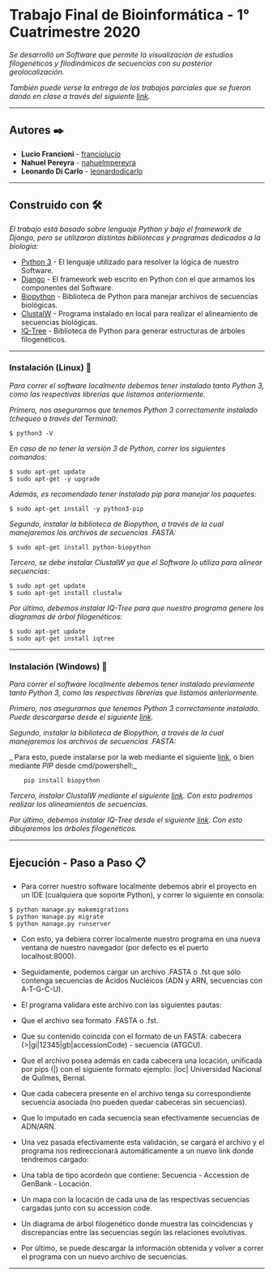 # Trabajo Final de Bioinformática - 1° Cuatrimestre 2020

_Se desarrolló un Software que permite  la visualización de estudios filogenéticos y filodinámicos de secuencias con su posterior geolocalización._

_También puede verse la entrega de los trabajos parciales que se fueron dando en clase a través del siguiente [link](https://github.com/nahuelmpereyra/bioinformatica-entregas)._

***

## Autores ✒️

* **Lucio Francioni** - [franciolucio](https://github.com/franciolucio)
* **Nahuel Pereyra** - [nahuelmpereyra](https://github.com/nahuelmpereyra)
* **Leonardo Di Carlo** - [leonardodicarlo](https://github.com/leonardodicarlo)

***

## Construido con 🛠️

_El trabajo está basado sobre lenguaje Python y bajo el framework de Django, pero se utilizaron distintas bibliotecas y programas dedicados a la biología:_

* [Python 3](https://www.python.org/doc/) - El lenguaje utilizado para resolver la lógica de nuestro Software.
* [Django](https://docs.djangoproject.com/en/3.0/) - El framework web escrito en Python con el que armamos los componentes del Software.
* [Biopython](https://biopython.org/wiki/Documentation) - Biblioteca de Python para manejar archivos de secuencias biológicas.
* [ClustalW](http://www.clustal.org/clustal2/) - Programa instalado en local para realizar el alineamiento de secuencias biológicas.
* [IQ-Tree](http://www.iqtree.org/doc/) - Biblioteca de Python para generar estructuras de árboles filogenéticos.

***

### Instalación (Linux) 🔧

_Para correr el software localmente debemos tener instalado tanto Python 3, como las respectivas librerías que listamos anteriormente._

_Primero, nos asegurarnos que tenemos Python 3 correctamente instalado (chequeo a través del Terminal):_

```
$ python3 -V
```
_En caso de no tener la versión 3 de Python, correr los siguientes comandos:_

```
$ sudo apt-get update
$ sudo apt-get -y upgrade
```
_Además, es recomendado tener instalado *pip* para manejar los paquetes:_

```
$ sudo apt-get install -y python3-pip
```
_Segundo, instalar la biblioteca de Biopython, a través de la cual manejaremos los archivos de secuencias .FASTA:_

```
$ sudo apt-get install python-biopython
```
	
_Tercero, se debe instalar ClustalW ya que el Software lo utiliza para alinear secuencias:_

```
$ sudo apt-get update
$ sudo apt-get install clustalw
```

_Por último, debemos instalar IQ-Tree para que nuestro programa genere los diagramas de árbol filogenéticos:_

```
$ sudo apt-get update
$ sudo apt-get install iqtree
```
---

### Instalación (Windows) 🔧

_Para correr el software localmente debemos tener instalado previamente tanto Python 3, como las respectivas librerías que listamos anteriormente._

_Primero, nos asegurarnos que tenemos Python 3 correctamente instalado. Puede descargarse desde el siguiente [link](https://www.python.org/downloads/windows/)._


_Segundo, instalar la biblioteca de Biopython, a través de la cual manejaremos los archivos de secuencias .FASTA:_

_	Para esto, puede instalarse por la web mediante el siguiente [link](https://biopython.org/wiki/Download), o bien mediante *PIP* desde cmd/powershell:_
	
```
	pip install biopython
```
	
_Tercero, instalar ClustalW mediante el siguiente [link](http://www.clustal.org/download/current/). Con esto podremos realizar los alineamientos de secuencias._


_Por último, debemos instalar IQ-Tree desde el siguiente [link](http://www.iqtree.org/#download). Con esto dibujaremos los árboles filogenéticos._

***

## Ejecución - Paso a Paso 📋

* Para correr nuestro software localmente debemos abrir el proyecto en un IDE (cualquiera que soporte Python), y correr lo siguiente en consola:
	
```
$ python manage.py makemigrations
$ python manage.py migrate	
$ python manage.py runserver
```
* Con esto, ya debiera correr localmente nuestro programa en una nueva ventana de nuestro navegador (por defecto es el puerto localhost:8000).

* Seguidamente, podemos cargar un archivo .FASTA o .fst que sólo contenga secuencias de Ácidos Nucléicos (ADN y ARN, secuencias con A-T-G-C-U).

* El programa validara este archivo con las siguientes pautas:

*	 Que el archivo sea formato .FASTA o .fst.
*	 Que su contenido coincida con el formato de un FASTA: cabecera (>|gi|12345|gb|accessionCode) - secuencia (ATGCU).
*	 Que el archivo posea además en cada cabecera una locación, unificada por pips (|) con el siguiente formato ejemplo: |loc| Universidad Nacional de Quilmes, Bernal.
*	 Que cada cabecera presente en el archivo tenga su correspondiente secuencia asociada (no pueden quedar cabeceras sin secuencias).
*	 Que lo imputado en cada secuencia sean efectivamente secuencias de ADN/ARN.

* Una vez pasada efectivamente esta validación, se cargará el archivo y el programa nos redireccionará automáticamente a un nuevo link donde tendremos cargado:

*	 Una tabla de tipo acordeón que contiene: Secuencia - Accession de GenBank - Locación.
*	 Un mapa con la locación de cada una de las respectivas secuencias cargadas junto con su accession code.
*	 Un diagrama de árbol filogenético donde muestra las coincidencias y discrepancias entre las secuencias según las relaciones evolutivas.

* Por último, se puede descargar la información obtenida y volver a correr el programa con un nuevo archivo de secuencias.


***
